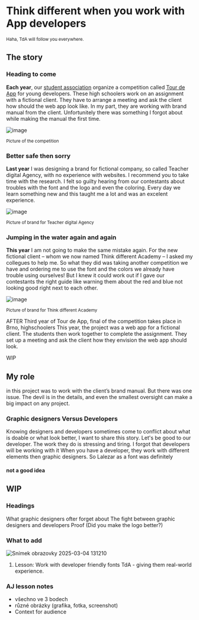 # Think different when you work with App developers

<sub>Haha, TdA will follow you everywhere.<sub>
## The story

### Heading to come
**Each year**, our [student association](http://scg.cz/) organize a competition called [Tour de App](https://tourde.app/) for young developers.
These high schoolers work on an assignment with a fictional client. They have to arrange a meeting and ask the client how should the web app look like.
In my part, they are working with brand manual from the client. Unfortunitely there was something I forgot about while making the manual the first time.

![image](https://github.com/user-attachments/assets/7df181c1-57b1-49a4-826e-cbf8ad0a5cda)

<sub>Picture of the competition<sub>

### Better safe then sorry
**Last year** I was designing a brand for fictional company, so called Teacher digital Agency, with no experience with websites. I recommend you to take time with the research. I felt so guilty hearing from our contestants about troubles with the font and the logo and even the coloring. Every day we learn something new and this taught me a lot and was an excelent experience.

![image](https://github.com/user-attachments/assets/005fa2cf-354b-4ea6-adc2-9b9cabfe7096)

<sub>Picture of brand for Teacher digital Agency<sub>

### Jumping in the water again and again
**This year** I am not going to make the same mistake again. For the new fictional client – whom we now named Think different Academy⁠⁠⁠⁠⁠⁠ – I asked my collegues to help me. So what they did was taking another competition we have and ordering me to use the font and the colors we already have trouble using ourselves! But I knew it could work out if I gave our contestants the right guide like warning them about the red and blue not looking good right next to each other.

![image](https://github.com/user-attachments/assets/b1e49095-18d8-4c90-b6a1-9dcf20e68de7)

<sub>Picture of brand for Think different Academy<sub>

AFTER
Third year of Tour de App, final of the competition takes place in Brno, highschoolers
This year, the project was a web app for a fictional client. The students then work together to complete the assignment. They set up a meeting and ask the client how they envision the web app should look.


WIP
## My role
in this project was to work with the client’s brand manual. But there was one issue.
The devil is in the details, and even the smallest oversight can make a big impact on any project.

### Graphic designers Versus Developers
Knowing designers and developers sometimes come to conflict about what is doable or what look better, I want to share this story. Let's be good to our developer. The work they do is stressing and tiring. I forgot that developers will be working with it
When you have a developer, they work with different elements then graphic designers. So Lalezar as a font was definitely
#### not a good idea



## WIP
### Headings
What graphic designers ofter forget about
The fight between graphic designers and developers
Proof (Did you make the logo better?)

### What to add
![Snímek obrazovky 2025-03-04 131210](https://github.com/user-attachments/assets/be2022c7-bd06-46a8-b070-83914022e6a5)
1. Lesson: Work with developer friendly fonts
TdA - giving them real-world experience.


### AJ lesson notes
- všechno ve 3 bodech
- různé obrázky (grafika, fotka, screenshot)
- Context for audience
